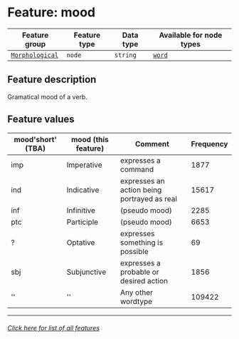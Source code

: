 # Feature: mood

Feature group | Feature type | Data type | Available for node types
---  | --- | --- | ---
[`Morphological`](home.md#morphological-features) | `node` | `string`  | [`word`](wordnodefeatures.md#readme)

## Feature description
Gramatical mood of a verb.

## Feature values 

mood'short' (TBA) | mood (this feature) | Comment | Frequency
--- | --- | --- | ---
imp | Imperative | expresses a command | 1877
ind | Indicative | expresses an action being portrayed as real | 15617
inf | Infinitive | (pseudo mood) | 2285
ptc | Participle | (pseudo mood) | 6653
? | Optative | expresses something is possible | 69
sbj | Subjunctive | expresses a probable or desired action | 1856
'' | '' | Any other wordtype | 109422

---
###### [Click here for list of all features](home.md#readme)
